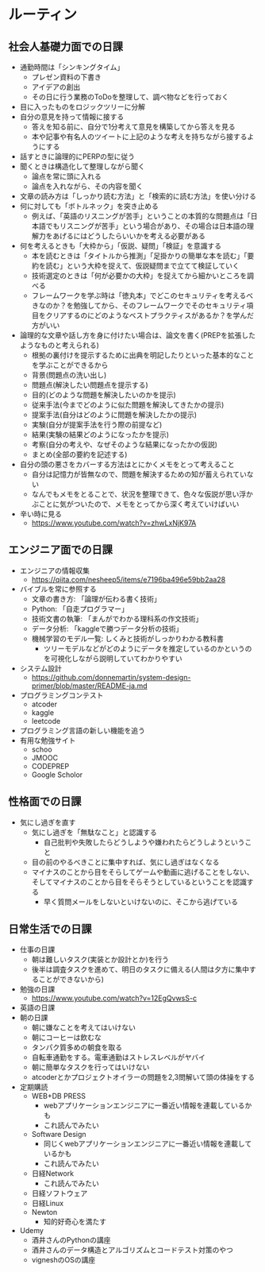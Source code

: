 # ルーティン

## 社会人基礎力面での日課
- 通勤時間は「シンキングタイム」
  - プレゼン資料の下書き
  - アイデアの創出
  - その日に行う業務のToDoを整理して、調べ物などを行っておく
- 目に入ったものをロジックツリーに分解
- 自分の意見を持って情報に接する
  - 答えを知る前に、自分で1分考えて意見を構築してから答えを見る
  - 本や記事や有名人のツイートに上記のような考えを持ちながら接するようにする
- 話すときに論理的にPERPの型に従う
- 聞くときは構造化して整理しながら聞く
  - 論点を常に頭に入れる
  - 論点を入れながら、その内容を聞く
- 文章の読み方は「しっかり読む方法」と「検索的に読む方法」を使い分ける
- 何に対しても「ボトルネック」を突き止める
  - 例えば、「英語のリスニングが苦手」ということの本質的な問題点は「日本語でもリスニングが苦手」という場合があり、その場合は日本語の理解力をあげるにはどうしたらいいかを考える必要がある
- 何を考えるときも「大枠から」「仮説、疑問」「検証」を意識する
  - 本を読むときは「タイトルから推測」「足掛かりの簡単な本を読む」「要約を読む」という大枠を捉えて、仮説疑問まで立てて検証していく
  - 技術選定のときは「何が必要かの大枠」を捉えてから細かいところを調べる
  - フレームワークを学ぶ時は「徳丸本」でどこのセキュリティを考えるべきなのか？を勉強してから、そのフレームワークでそのセキュリティ項目をクリアするのにどのようなベストプラクティスがあるか？を学んだ方がいい
- 論理的な文章や話し方を身に付けたい場合は、論文を書く(PREPを拡張したようなものと考えられる)
  - 根拠の裏付けを提示するために出典を明記したりといった基本的なことを学ぶことができるから
  - 背景(問題点の洗い出し)
  - 問題点(解決したい問題点を提示する)
  - 目的(どのような問題を解決したいのかを提示)
  - 従来手法(今までどのように似た問題を解決してきたかの提示)
  - 提案手法(自分はどのように問題を解決したかの提示)
  - 実験(自分が提案手法を行う際の前提など)
  - 結果(実験の結果どのようになったかを提示)
  - 考察(自分の考えや、なぜそのような結果になったかの仮説)
  - まとめ(全部の要約を記述する)
- 自分の頭の悪さをカバーする方法はとにかくメモをとって考えること
  - 自分は記憶力が皆無なので、問題を解決するための知が蓄えられていない
  - なんでもメモをとることで、状況を整理できて、色々な仮説が思い浮かぶことに気がついたので、メモをとってから深く考えていけばいい
- 辛い時に見る
  - https://www.youtube.com/watch?v=zhwLxNjK97A

## エンジニア面での日課
- エンジニアの情報収集
  - https://qiita.com/nesheep5/items/e7196ba496e59bb2aa28
- バイブルを常に参照する
  - 文章の書き方: 「論理が伝わる書く技術」
  - Python: 「自走プログラマー」
  - 技術文書の執筆: 「まんがでわかる理科系の作文技術」
  - データ分析: 「kaggleで勝つデータ分析の技術」
  - 機械学習のモデル一覧: しくみと技術がしっかりわかる教科書
    - ツリーモデルなどがどのようにデータを推定しているのかというのを可視化しながら説明していてわかりやすい
- システム設計
  - https://github.com/donnemartin/system-design-primer/blob/master/README-ja.md
- プログラミングコンテスト
  - atcoder
  - kaggle
  - leetcode
- プログラミング言語の新しい機能を追う
- 有用な勉強サイト
  - schoo
  - JMOOC
  - CODEPREP
  - Google Scholor

## 性格面での日課
- 気にし過ぎを直す
  - 気にし過ぎを「無駄なこと」と認識する
    - 自己批判や失敗したらどうしようや嫌われたらどうしようということ
  - 目の前のやるべきことに集中すれば、気にし過ぎはなくなる
  - マイナスのことから目をそらしてゲームや動画に逃げることをしない、そしてマイナスのことから目をそらそうとしているということを認識する
    - 早く質問メールをしないといけないのに、そこから逃げている

## 日常生活での日課
- 仕事の日課
  - 朝は難しいタスク(実装とか設計とか)を行う
  - 後半は調査タスクを進めて、明日のタスクに備える(人間は夕方に集中することができないから)
- 勉強の日課
  - https://www.youtube.com/watch?v=12EgQvwsS-c
- 英語の日課
- 朝の日課
  - 朝に嫌なことを考えてはいけない
  - 朝にコーヒーは飲むな
  - タンパク質多めの朝食を取る
  - 自転車通勤をする。電車通勤はストレスレベルがヤバイ
  - 朝に簡単なタスクを行ってはいけない
  - atcoderとかプロジェクトオイラーの問題を2,3問解いて頭の体操をする
- 定期購読
  - WEB+DB PRESS
    - webアプリケーションエンジニアに一番近い情報を連載しているかも
    - これ読んでみたい
  - Software Design
    - 同じくwebアプリケーションエンジニアに一番近い情報を連載しているかも
    - これ読んでみたい
  - 日経Network
    - これ読んでみたい
  - 日経ソフトウェア
  - 日経Linux
  - Newton
    - 知的好奇心を満たす
- Udemy
  - 酒井さんのPythonの講座
  - 酒井さんのデータ構造とアルゴリズムとコードテスト対策のやつ
  - vigneshのOSの講座
